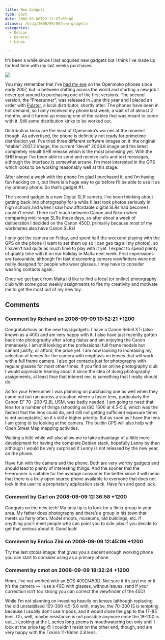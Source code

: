 ```yaml
---
title: New Gadgets
type: post
date: 2008-09-08T22:11:07+00:00
aliases: /blog/2008/09/09/new-gadgets/
categories:
  - Debian
  - General
  - Linux

---
```

It&#8217;s been a while since I last acquired new gadgets but I think I&#8217;ve made up for lost time with my last weeks purchases. 

![][1] 

You may remember that I&#8217;ve [had my eye][2] on the Openmoko phones since early 2007, but in between shifting across the world and starting a new job I never got around to purchasing one of the first versions. The second version, the &#8220;Freerunner&#8221;, was released in June this year and I placed an order with [Pulster][3], a local distributor, shortly after. The phones have been in hot demand, so I only received my phone last week, a wait of of almost 2 months, and it turned up missing one of the cables that was meant to come with it. Still some distribution kinks to be worked out.

Distribution kinks are the least of Openmoko&#8217;s worries at the moment though. As advertised, the phone is definitely not ready for primetime distribution yet. I&#8217;ve tried three different software images on it: the original &#8220;stable&#8221; 2007.2 image, the current &#8220;devel&#8221; 2008.8 image and the latest completely rebuilt SHR release which is the most promising yet. With the SHR image I&#8217;ve been able to send and receive calls and text messages, although the interface is somewhat arcane. I&#8217;m most interested in the GPS which looks to be working reasonably well at this stage. 

After almost a week with the phone I&#8217;m glad I purchased it, and I&#8217;m having fun hacking on it, but there is a huge way to go before I&#8217;ll be able to use it as my primary phone. So that&#8217;s gadget #1.

The second gadget is a new Digital SLR camera. I&#8217;ve been thinking about getting back into photography for a while (I last took photos seriously in high school) and when I saw how affordable digital SLRs had become I couldn&#8217;t resist. There isn&#8217;t much between Canon and Nikon when comparing mid-range SLRs these days, so after about a week of deliberation I decided on the Canon 450D, primarily because most of my workmates also have Canon SLRs! 

I only got the camera on Friday, and spent half the weekend playing with the GPS on the phone (I want to set them up so I can geo tag all my photos), so I haven&#8217;t had quite as much time to play with it yet. I expect to spend plenty of quality time with it on our holiday in Malta next week. First impressions are favourable, although I&#8217;m fast discovering camera viewfinders were not really designed for people who wear glasses. I may have to consider wearing contacts again.

Once we get back from Malta I&#8217;d like to find a local (or online) photography club with some good weekly assignments to fire my creativity and motivate me to get the most out of my new toy.

 [1]: http://www.mattandkatbrown.com/gallery/2008/09/08/img_4338_cropped.jpg/img_4338_cropped.normal.jpg
 [2]: http://www.mattb.net.nz/blog/2007/01/22/open-moko/
 [3]: http://www.pulster.eu/

## Comments

### Comment by Richard on 2008-09-09 10:52:21 +1200
Congratulations on the new toys/gadgets. I have a Canon Rebel XTi (also known as a 400) and am very happy with it. I also have just recently gotten back into photography after a long hiatus and am enjoying the Canon immensely. I am still looking at the professional full frame models but cannot justify, or afford, the price yet. I am now looking to increasing my selection of lenses for the camera with emphasis on lenses that will work with a full frame camera. I also got contacts just for photography with regular glasses for most other times. If you find an online photography club I would appreciate hearing about it since the idea of doing photography assignments, at least thse that interest me, is something that I really should do.

As for your Freerunner I was planning on purchasing one as well when they came out but ran across a situation where a faster lens, particularly the Canon EF 70 -200 f2.8L USM, was badly needed. I am going to need that lens for a number of things (shooting as ISO 1600 at 4.5-5.6, which was the fastest that the lens could do, and still not getting sufficient exposure times is not acceptable.) so it s still a higher priority. But as soon as I have the lens I am going to be looking at the camera. The builtin GPS will also help with Open Street Map mapping activities.

Waiting a little while will also allow me to take advantage of a little more development for having the complete Debian stack, hopefully Lenny by then although I would be very surprised if Lenny is not released by the new year, on the phone. 

Have fun with the camera and the phone. Both are very worthy gadgets and should lead to plenty of interesting things. And the sooner that the Freerunner is suitable for the average consumer the better since it will mean that there is a truly open source phone available to everyone that does not lock in the user to a proprietary application stack. Have fun and good luck.

### Comment by Carl on 2008-09-09 12:36:58 +1200
Congrats on the new tech! My only tip is to look for a flickr group in your area. My father does photography and there&#8217;s a group in his town that meets up fairly often. Model shoots, museums, old buildings, etc. If anything you&#8217;ll meet people who can point you to side jobs if you decide to get that serious about it. Good luck!

### Comment by Enrico Zini on 2008-09-09 12:45:06 +1200
Try the last qtopia image: that gives you a decent enough working phone you can start to consider using as a primary phone.

### Comment by cmot on 2008-09-09 18:32:24 +1200
Hmm. I&#8217;ve not worked with an EOS 400D/450D. Not sure if it&#8217;s just me or if it&#8217;s the camera &#8212; I use a 40D with glasses, without issues. (and if your correction isn&#8217;t too strong you can correct the viewfinder of the 40D)

While I&#8217;m not planning on investing heavily on lenses (although replacing the old unstabilised 100-300 4.5-5.6 with, maybe, the 70-300 IS is tempting because I usually don&#8217;t use tripods, and it would close the gap to the 17-85 lens. Oh, well, maybe resistance is not possible anymore once the 18-200 is out&#8230;) Looking at the L series long zooms is mouthwatering but only until I look at the price tag 😉 I couldn&#8217;t resist on the other end, though, and am very happy with the Tokina 11-16mm 2.8 lens.
